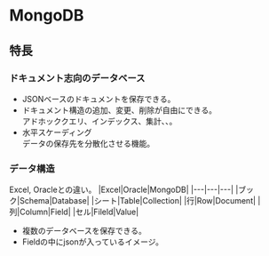 # MongoDB
## 特長
### ドキュメント志向のデータベース
- JSONベースのドキュメントを保存できる。
- ドキュメント構造の追加、変更、削除が自由にできる。  
アドホッククエリ、インデックス、集計、、。
- 水平スケーディング  
データの保存先を分散化させる機能。
### データ構造  
Excel, Oracleとの違い。
|Excel|Oracle|MongoDB|
|---|---|---|
|ブック|Schema|Database|
|シート|Table|Collection|
|行|Row|Document|
|列|Column|Field|
|セル|Fileld|Value|
- 複数のデータベースを保存できる。
- Fieldの中にjsonが入っているイメージ。